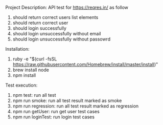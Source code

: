 Project Description: API test for https://reqres.in/ as follow

1. should return correct users list elements
2. should return correct user
3. should login successfully
4. should login unsuccessfully without email
5. should login unsuccessfully without passowrd

Installation:
1. ruby -e "$(curl -fsSL https://raw.githubusercontent.com/Homebrew/install/master/install)"
2. brew install node
3. npm install

Test execution:
1. npm test: run all test
2. npm run smoke: run all test result marked as smoke
3. npm run regression: run all test result marked as regression
4. npm run getUser: run get user test cases
5. npm run loginTest: run login test cases